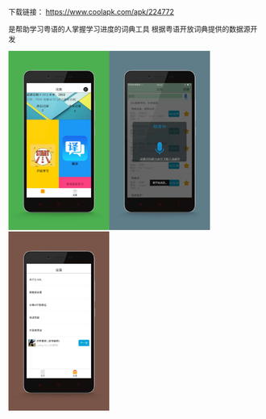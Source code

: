 下载链接：
https://www.coolapk.com/apk/224772

是帮助学习粤语的人掌握学习进度的词典工具
根据粤语开放词典提供的数据源开发


<img src="img/home.jpg" width="200" /><img src="img/voice.jpg" width="200" /><img src="img/setting.jpg" width="200" />

